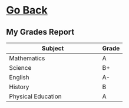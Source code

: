 # [Go Back](../README.md#tasks-for-father)

## My Grades Report

| Subject           | Grade |
|-------------------|-------|
| Mathematics       | A     |
| Science           | B+    |
| English           | A-    |
| History           | B     |
| Physical Education‎ ‎ ‎ ‎ ‎ ‎ ‎ ‎ ‎ ‎ ‎ ‎ ‎ ‎ ‎ ‎ ‎ ‎ ‎ ‎ ‎ ‎ ‎| A     |
